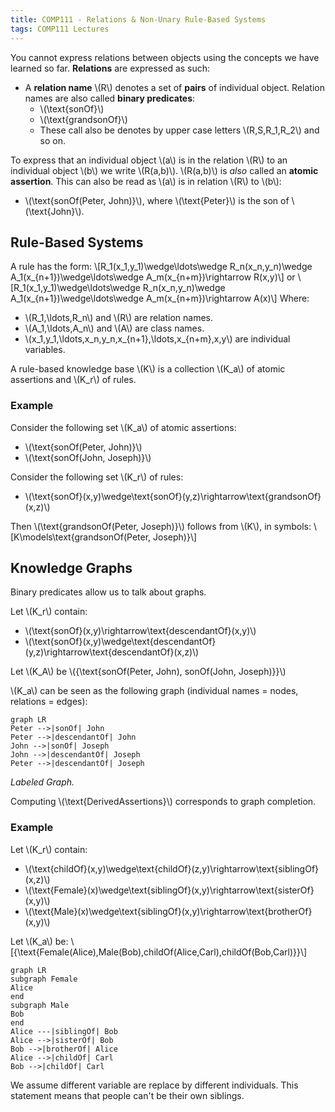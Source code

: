 ```yaml
---
title: COMP111 - Relations & Non-Unary Rule-Based Systems
tags: COMP111 Lectures
---
```

You cannot express relations between objects using the concepts we have learned so far. **Relations** are expressed as such: 

* A **relation name** &#92;(R&#92;) denotes a set of **pairs** of individual object. Relation names are also called **binary predicates**: 
	* &#92;(\text{sonOf}&#92;)
	* &#92;(\text{grandsonOf}&#92;)
	* These call also be denotes by upper case letters &#92;(R,S,R_1,R_2&#92;) and so on.
	
To express that an individual object &#92;(a&#92;) is in the relation &#92;(R&#92;) to an individual object &#92;(b&#92;) we write &#92;(R(a,b)&#92;). &#92;(R(a,b)&#92;) is *also* called an **atomic assertion**. This can also be read as &#92;(a&#92;) is in relation &#92;(R&#92;) to &#92;(b&#92;):

* &#92;(\text{sonOf(Peter, John)}&#92;), where &#92;(\text{Peter}&#92;) is the son of &#92;(\text{John}&#92;).

## Rule-Based Systems
A rule has the form:
&#92;[R_1(x_1,y_1)\wedge\ldots\wedge R_n(x_n,y_n)\wedge A_1(x_{n+1})\wedge\ldots\wedge A_m(x_{n+m})\rightarrow R(x,y)&#92;]
or
&#92;[R_1(x_1,y_1)\wedge\ldots\wedge R_n(x_n,y_n)\wedge A_1(x_{n+1})\wedge\ldots\wedge A_m(x_{n+m})\rightarrow A(x)&#92;]
Where:

* &#92;(R_1,\ldots,R_n&#92;) and &#92;(R&#92;) are relation names.
* &#92;(A_1,\ldots,A_n&#92;) and &#92;(A&#92;) are class names.
* &#92;(x_1,y_1,\ldots,x_n,y_n,x_{n+1},\ldots,x_{n+m},x,y&#92;) are individual variables.

A rule-based knowledge base &#92;(K&#92;) is a collection &#92;(K_a&#92;) of atomic assertions and &#92;(K_r&#92;) of rules.

### Example

Consider the following set &#92;(K_a&#92;) of atomic assertions:

* &#92;(\text{sonOf(Peter, John)}&#92;)
* &#92;(\text{sonOf(John, Joseph)}&#92;)

Consider the following set &#92;(K_r&#92;) of rules:

* &#92;(\text{sonOf}(x,y)\wedge\text{sonOf}(y,z)\rightarrow\text{grandsonOf}(x,z)&#92;)

Then &#92;(\text{grandsonOf(Peter, Joseph)}&#92;) follows from &#92;(K&#92;), in symbols:
&#92;[K\models\text{grandsonOf(Peter, Joseph)}&#92;]

## Knowledge Graphs

Binary predicates allow us to talk about graphs.

Let &#92;(K_r&#92;) contain:

* &#92;(\text{sonOf}(x,y)\rightarrow\text{descendantOf}(x,y)&#92;)
* &#92;(\text{sonOf}(x,y)\wedge\text{descendantOf}(y,z)\rightarrow\text{descendantOf}(x,z)&#92;)

Let &#92;(K_A&#92;) be &#92;(\{\text{sonOf(Peter, John), sonOf(John, Joseph)}\}&#92;)

&#92;(K_a&#92;) can be seen as the following graph  (individual names = nodes, relations = edges):

```mermaid
graph LR
Peter -->|sonOf| John
Peter -->|descendantOf| John
John -->|sonOf| Joseph
John -->|descendantOf| Joseph
Peter -->|descendantOf| Joseph

```
*Labeled Graph.*

Computing &#92;(\text{DerivedAssertions}&#92;) corresponds to graph completion.

### Example

Let &#92;(K_r&#92;) contain:

* &#92;(\text{childOf}(x,y)\wedge\text{childOf}(z,y)\rightarrow\text{siblingOf}(x,z)&#92;)
* &#92;(\text{Female}(x)\wedge\text{siblingOf}(x,y)\rightarrow\text{sisterOf}(x,y)&#92;)
* &#92;(\text{Male}(x)\wedge\text{siblingOf}(x,y)\rightarrow\text{brotherOf}(x,y)&#92;)

Let &#92;(K_a&#92;) be:
&#92;[\{\text{Female(Alice),Male(Bob),childOf(Alice,Carl),childOf(Bob,Carl)}\}&#92;]

```mermaid
graph LR
subgraph Female
Alice
end
subgraph Male
Bob
end
Alice ---|siblingOf| Bob
Alice -->|sisterOf| Bob
Bob -->|brotherOf| Alice
Alice -->|childOf| Carl
Bob -->|childOf| Carl
```

We assume different variable are replace by different individuals. This statement means that people can't be their own siblings.



